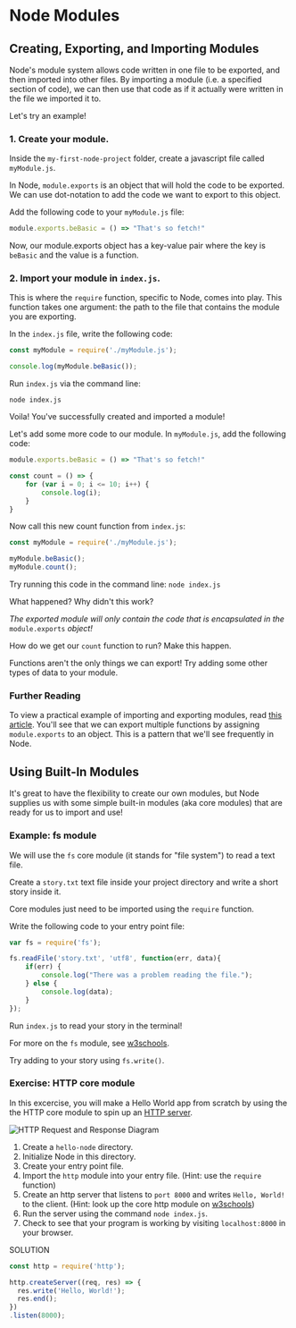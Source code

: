 # Node Modules

## Creating, Exporting, and Importing Modules

Node's module system allows code written in one file to be exported, and then imported into other files. By importing a module \(i.e. a specified section of code\), we can then use that code as if it actually were written in the file we imported it to.

Let's try an example!

### 1. Create your module.

Inside the `my-first-node-project` folder, create a javascript file called `myModule.js`.

In Node, `module.exports` is an object that will hold the code to be exported. We can use dot-notation to add the code we want to export to this object.

Add the following code to your `myModule.js` file:

```javascript
module.exports.beBasic = () => "That's so fetch!"
```

Now, our module.exports object has a key-value pair where the key is `beBasic` and the value is a function.

### 2. Import your module in `index.js`.

This is where the `require` function, specific to Node, comes into play. This function takes one argument: the path to the file that contains the module you are exporting.

In the `index.js` file, write the following code:

```javascript
const myModule = require('./myModule.js');

console.log(myModule.beBasic());
```

Run `index.js` via the command line:

`node index.js`

Voila! You've successfully created and imported a module!

Let's add some more code to our module. In `myModule.js`, add the following code:

```javascript
module.exports.beBasic = () => "That's so fetch!"

const count = () => {
    for (var i = 0; i <= 10; i++) {
        console.log(i);
    }
}
```

Now call this new count function from `index.js`:

```javascript
const myModule = require('./myModule.js');

myModule.beBasic();
myModule.count();
```

Try running this code in the command line: `node index.js`

What happened? Why didn't this work?

_The exported module will only contain the code that is encapsulated in the_ `module.exports` _object!_

How do we get our `count` function to run? Make this happen.

Functions aren't the only things we can export! Try adding some other types of data to your module.

### Further Reading

To view a practical example of importing and exporting modules, read [this article](http://www.sitepoint.com/understanding-module-exports-exports-node-js/). You'll see that we can export multiple functions by assigning `module.exports` to an object. This is a pattern that we'll see frequently in Node.

## Using Built-In Modules

It's great to have the flexibility to create our own modules, but Node supplies us with some simple built-in modules \(aka core modules\) that are ready for us to import and use!

### Example: fs module

We will use the `fs` core module \(it stands for "file system"\) to read a text file.

Create a `story.txt` text file inside your project directory and write a short story inside it.

Core modules just need to be imported using the `require` function.

Write the following code to your entry point file:

```javascript
var fs = require('fs');

fs.readFile('story.txt', 'utf8', function(err, data){
    if(err) {
        console.log("There was a problem reading the file.");
    } else {
        console.log(data);
    }
});
```

Run `index.js` to read your story in the terminal!

For more on the `fs` module, see [w3schools](https://www.w3schools.com/nodejs/ref_fs.asp).

Try adding to your story using `fs.write()`.

### Exercise: HTTP core module

In this excercise, you will make a Hello World app from scratch by using the the HTTP core module to spin up an [HTTP server](https://www.quora.com/What-is-an-HTTP-Server-and-what-does-it-do).

![HTTP Request and Response Diagram](https://qph.fs.quoracdn.net/main-qimg-7cf2f16f34b9cdd2652abcf17f85555d)

1. Create a `hello-node` directory.
2. Initialize Node in this directory.
3. Create your entry point file.
4. Import the `http` module into your entry file. \(Hint: use the `require` function\)
5. Create an http server that listens to `port 8000` and writes `Hello, World!` to the client. \(Hint: look up the core http module on [w3schools](https://www.w3schools.com/nodejs/nodejs_http.asp)\)
6. Run the server using the command `node index.js`.
7. Check to see that your program is working by visiting `localhost:8000` in your browser.

SOLUTION

 ```js 
const http = require('http');
 
http.createServer((req, res) => { 
   res.write('Hello, World!');
   res.end();
})
.listen(8000);
 ```

